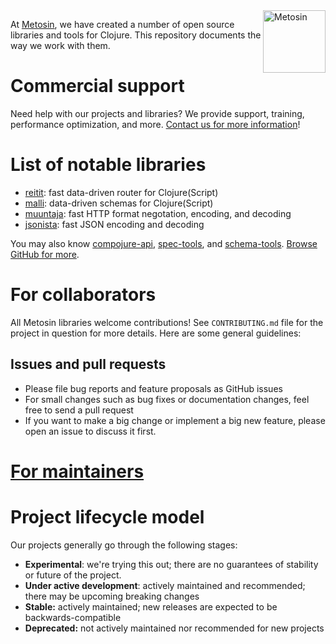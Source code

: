 <img width="100" src="https://raw.githubusercontent.com/metosin/media/master/metosin_grey_vertical.svg" alt="Metosin" align="right" />

At [Metosin](https://www.metosin.fi/),
we have created a number of open source libraries and tools for Clojure.
This repository documents the way we work with them.

# Commercial support

Need help with our projects and libraries?
We provide support, training, performance optimization, and more. [Contact us for more information](https://www.metosin.fi/en/contact/)!

# List of notable libraries

- [reitit](https://github.com/metosin/reitit): fast data-driven router for Clojure(Script)
- [malli](https://github.com/metosin/malli): data-driven schemas for Clojure(Script)
- [muuntaja](https://github.com/metosin/muuntaja): fast HTTP format negotation, encoding, and decoding
- [jsonista](https://github.com/metosin/jsonista): fast JSON encoding and decoding

You may also know [compojure-api](https://github.com/metosin/compojure-api), [spec-tools](https://github.com/metosin/spec-tools), and [schema-tools](https://github.com/metosin/schema-tools). [Browse GitHub for more](https://github.com/metosin?q=&type=public&language=&sort=).

# For collaborators

All Metosin libraries welcome contributions!
See `CONTRIBUTING.md` file for the project in question for more details.
Here are some general guidelines:

## Issues and pull requests

* Please file bug reports and feature proposals as GitHub issues
* For small changes such as bug fixes or documentation changes, feel free to send a pull request
* If you want to make a big change or implement a big new feature, please open an issue to discuss it first.

# [For maintainers](./maintainers.md)

# Project lifecycle model

Our projects generally go through the following stages:

* **Experimental**: we're trying this out; there are no guarantees of stability or future of the project.
* **Under active development**: actively maintained and recommended; there may be upcoming breaking changes
* **Stable:** actively maintained; new releases are expected to be backwards-compatible
* **Deprecated:** not actively maintained nor recommended for new projects
